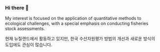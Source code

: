 ### Hi there 👋

My interest is focused on the application of quantitative methods to ecological challenges, with a special emphasis on conducting fisheries stock assessments.

현재 뉴질랜드에서 활동하고 있지만, 한국 수산자원평가 방법의 개선과 새로운 방식의 도입에도 관심이 많습니다. 

<!--
**kyuhank/kyuhank** is a ✨ _special_ ✨ repository because its `README.md` (this file) appears on your GitHub profile.

Here are some ideas to get you started:

- 🔭 I’m currently working on ...
- 🌱 I’m currently learning ...
- 👯 I’m looking to collaborate on ...
- 🤔 I’m looking for help with ...
- 💬 Ask me about ...
- 📫 How to reach me: ...
- 😄 Pronouns: ...
- ⚡ Fun fact: ...
-->
